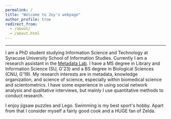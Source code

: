 ```yaml
---
permalink: /
title: "Welcome to Joy's webpage"
author_profile: true
redirect_from: 
  - /about/
  - /about.html
---
```


------
I am a PhD student studying Information Science and Technology at Syracuse University School of Information Studies. Currently I am a research assistant in the <a href="https://lab.metadataetc.org/">Metadata Lab</a>. I have a MS degree in Library and Information Science (SU, G'23) and a BS degree in Biological Sciences (CNU, G'19). My research interests are in metadata, knowledge organization, and science of science, especially within biomedical science and scientometrics. I have some experience in using social network analysis and qualitative interviews, but mainly I use quantitative methods to conduct research.

I enjoy jigsaw puzzles and Lego. Swimming is my best sport's hobby. Apart from that I consider myself a fairly good cook and a HUGE fan of Zelda.
